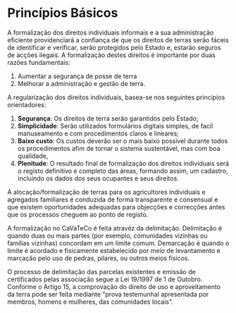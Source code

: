 # Princípios Básicos

A formalização dos direitos individuais informais e a sua administração eficiente providenciará a confiança de que os direitos de terras serão fáceis de identificar e verificar, serão protegidos pelo Estado e, estarão seguros de acções ilegais. A formalização destes direitos é importante por duas razões fundamentais:

1. Aumentar a segurança de posse de terra
2. Melhorar a administração e gestão de terra.

A regularização dos direitos individuais, basea-se nos seguintes princípios orientadores:

1. **Segurança**: Os direitos de terra serão garantidos pelo Estado;  
2. **Simplicidade**: Serão utilizados formulários digitais simples, de facil manuseamento e com procedimentos claros e lineares; 
3. **Baixo custo**: Os custos deverão ser o mais baixo possivel durante todos os procedimentos afim de tornar o sistema sustentável, mas com boa qualidade, 
4. **Plenitude**: O resultado final de formalização dos direitos individuais será o registo definitivo e completo das áreas, formando assim, um cadastro, incluindo os dados dos seus ocupantes e seus direitos.

A alocação/formalização de terras para os agricultores individuais e agregados familiares é conduzida de forma transparente e consensual e que existem oportunidades adequadas para objecções e correcções antes que os processos cheguem ao ponto de registo. 

A formalização no CaVaTeCo é feita atravéz da delimitação. Delimitação é quando duas ou mais partes \(por exemplo, comunidades vizinhas ou famílias vizinhas\) concordam em um limite comum. Demarcação é quando o limite é acordado e fisicamente estabelecido por meio de levantamento e marcação pelo uso de pedras, pilares, ou outros meios físicos.

O processo de delimitação das parcelas existentes e emissão de certificados pelas associação segue a Lei 19/1997 de 1 de Outobro. Conforme o Artigo 15, a comprovação do direito de uso e aproveitamento da terra pode ser feita mediante "prova testemunhal apresentada por membros, homens e mulheres, das comunidades locais".

